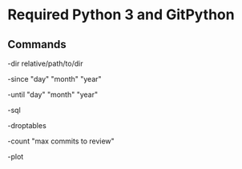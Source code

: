 # Required Python 3 and GitPython

## Commands

-dir relative/path/to/dir

-since "day" "month" "year"

-until "day" "month" "year"

-sql

-droptables

-count "max commits to review"

-plot

